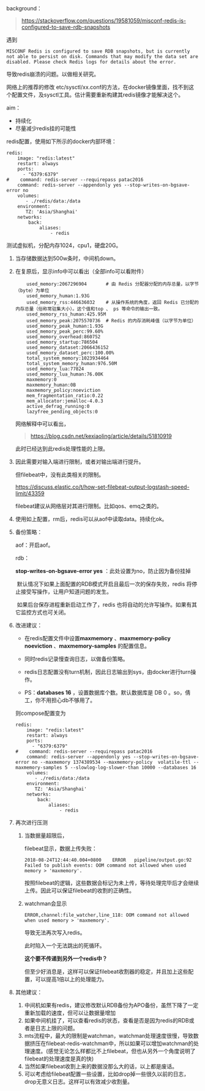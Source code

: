 background：

> https://stackoverflow.com/questions/19581059/misconf-redis-is-configured-to-save-rdb-snapshots

遇到

```
MISCONF Redis is configured to save RDB snapshots, but is currently not able to persist on disk. Commands that may modify the data set are disabled. Please check Redis logs for details about the error.
```

导致redis崩溃的问题。以做相关研究。

网络上的推荐的修改 etc/sysctl/xx.conf的方法，在docker镜像里面，找不到这个配置文件，及sysctl工具。估计需要重新构建其redis镜像才能解决这个。

aim：

- 持续化
- 尽量减少redis挂的可能性



redis配置，使用如下所示的docker内部环境：

```
redis:
    image: "redis:latest"   
    restart: always
    ports: 
      - "6379:6379"
#    command: redis-server --requirepass patac2016
    command: redis-server --appendonly yes --stop-writes-on-bgsave-error no
    volumes:
       - ./redis/data:/data
    environment: 
       TZ: 'Asia/Shanghai'
    networks: 
        back: 
            aliases: 
                - redis
```

测试虚拟机，分配内存1024，cpu1，硬盘20G。

1. 当存储数据达到500w条时，中间机down。

2. 在复原后，显示info中可以看出（全部info可以看附件）

   ```
       used_memory:2067296904		# 由 Redis 分配器分配的内存总量，以字节（byte）为单位
       used_memory_human:1.93G
       used_memory_rss:446636032	# 从操作系统的角度，返回 Redis 已分配的内存总量（俗称常驻集大小）。这个值和top 、 ps 等命令的输出一致。
       used_memory_rss_human:425.95M
       used_memory_peak:2075570736	# Redis 的内存消耗峰值（以字节为单位）
       used_memory_peak_human:1.93G
       used_memory_peak_perc:99.60%
       used_memory_overhead:860752
       used_memory_startup:786504
       used_memory_dataset:2066436152
       used_memory_dataset_perc:100.00%
       total_system_memory:1023934464
       total_system_memory_human:976.50M
       used_memory_lua:77824
       used_memory_lua_human:76.00K
       maxmemory:0
       maxmemory_human:0B
       maxmemory_policy:noeviction
       mem_fragmentation_ratio:0.22
       mem_allocator:jemalloc-4.0.3
       active_defrag_running:0
       lazyfree_pending_objects:0
   ```

   网络解释中可以看出，

   > https://blog.csdn.net/kexiaoling/article/details/51810919

   此时已经达到此redis处理性能的上限。

3. 因此需要对输入端进行限制，或者对输出端进行提升。

   但filebeat中，没有此类相关的限制。

   https://discuss.elastic.co/t/how-set-filebeat-output-logstash-speed-limit/43359

   filebeat建议从网络层对其进行限制。比如qos、emq之类的。

4. 使用如上配置，rm后，redis可以从aof中读取data。持续化ok。

5. 备份策略：

   aof：开启aof。

   rdb：

   **stop-writes-on-bgsave-error yes** ：此处设置为no，防止因为备份挂掉

   ​	默认情况下如果上面配置的RDB模式开启且最后一次的保存失败，redis 将停止接受写操作，让用户知道问题的发生。 

   ​	如果后台保存进程重新启动工作了，redis 也将自动的允许写操作。如果有其它监控方式也可关闭。 

6. 改进建议：

   - 在redis配置文件中设置**maxmemory** 、**maxmemory-policy noeviction** 、**maxmemory-samples** 的配置信息。

   - 同时redis记录慢查询日志，以做备份策略。

   - redis日志配置没有turn机制，因此日志输出到sys，由docker进行turn操作。
   - PS：**databases 16** ，设置数据库个数。默认数据库是 DB 0 。so，倩工，你不用担心db不够用了。

   则compose配置变为

   ```
   redis:
       image: "redis:latest"   
       restart: always
       ports: 
         - "6379:6379"
   #    command: redis-server --requirepass patac2016
       command: redis-server --appendonly yes --stop-writes-on-bgsave-error no --maxmemory 1374389534 --maxmemory-policy  volatile-ttl --maxmemory-samples 5 --slowlog-log-slower-than 10000 --databases 16
       volumes:
          - ./redis/data:/data
       environment: 
          TZ: 'Asia/Shanghai'
       networks: 
           back: 
               aliases: 
                   - redis
   ```

7. 再次进行压测

   1. 当数据量超限后，

      filebeat显示，数据上传失败：

      ```
      2018-08-24T12:44:40.004+0800    ERROR   pipeline/output.go:92   Failed to publish events: OOM command not allowed when used memory > 'maxmemory'.   
      ```

      按照filebeat的逻辑，这些数据会标记为未上传，等待处理完毕后才会继续上传。因此可以保证filebeat的收割的正确性。

   2. watchman会显示

      ```
      ERROR,channel:file_watcher,line_118: OOM command not allowed when used memory > 'maxmemory'.
      ```

      导致无法再次写入redis。

      此时陷入一个无法跳出的死循环。

      **这个要不传递到另外一个redis中？**

      

      但至少好消息是，这样可以保证filebeat收割器的稳定，并且加上这些配置，可以提高1倍以上的处理能力。

      

8. 其他建议：

   1. 中间机如果有redis，建议修改默认RDB备份为APO备份，虽然下降了一定重新加载的速度，但可以让数据量增加
   2. 如果中间机挂了，可以查看redis的状态，查看是否是因为redis的RDB或者是日志上限的问题。
   3. mts流程中，最大的限制是watchman，watchman处理速度很慢，导致数据挤压在filebeat-redis-watchman中，所以如果可以增加watchman的处理速度。(感觉无论怎么样都比不上filebeat，但也从另外一个角度说明了filebeat的处理速度是真的快)
   4. 当然如果filebeat收割上来的数据没那么大的话，以上都是废话。
   5. 可以考虑给filebeat配置一些设置，比如drop掉一些很久以前的日志，drop无意义日志。这样可以有效减少收割量。

   

​			      